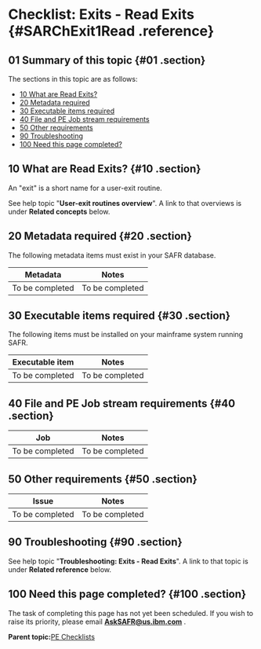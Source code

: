 # Checklist: Exits - Read Exits {#SARChExit1Read .reference}

## 01 Summary of this topic {#01 .section}

The sections in this topic are as follows:

-   [10 What are Read Exits?](#10)
-   [20 Metadata required](#20)
-   [30 Executable items required](#30)
-   [40 File and PE Job stream requirements](#40)
-   [50 Other requirements](#50)
-   [90 Troubleshooting](#90)
-   [100 Need this page completed?](#100)

## 10 What are Read Exits? {#10 .section}

An "exit" is a short name for a user-exit routine.

See help topic "**User-exit routines overview**". A link to that overviews is under **Related concepts** below.

## 20 Metadata required {#20 .section}

The following metadata items must exist in your SAFR database.

|Metadata|Notes|
|--------|-----|
|To be completed|To be completed|

## 30 Executable items required {#30 .section}

The following items must be installed on your mainframe system running SAFR.

|Executable item|Notes|
|---------------|-----|
|To be completed|To be completed|

## 40 File and PE Job stream requirements {#40 .section}

|Job|Notes|
|---|-----|
|To be completed|To be completed|

## 50 Other requirements {#50 .section}

|Issue|Notes|
|-----|-----|
|To be completed|To be completed|

## 90 Troubleshooting {#90 .section}

See help topic "**Troubleshooting: Exits - Read Exits**". A link to that topic is under **Related reference** below.

## 100 Need this page completed? {#100 .section}

The task of completing this page has not yet been scheduled. If you wish to raise its priority, please email **AskSAFR@us.ibm.com** .

**Parent topic:**[PE Checklists](../html/AAR520PMChecklists.md)

